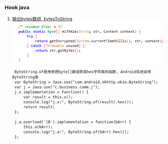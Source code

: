 ### Hook java

1. [输出bytes数组, bytesToString](https://github.com/heyhu/frida-agent-example/blob/master/code/rouse/hook_java/demo1_0516.js)  
   ![](pic/01.a.png)
   ```
    ByteString.of是用来把byte[]数组转成hex字符串的函数, Android系统自带ByteString类
    var ByteString = Java.use("com.android.okhttp.okio.ByteString");
    var j = Java.use("c.business.comm.j");
    j.x.implementation = function() {
        var result = this.x();
        console.log("j.x:", ByteString.of(result).hex());
        return result;
    };
    
    j.a.overload('[B').implementation = function(bArr) {
        this.a(bArr);
        console.log("j.a:", ByteString.of(bArr).hex());
    };
    ```